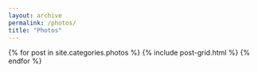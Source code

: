 ```yaml
---
layout: archive
permalink: /photos/
title: "Photos"
---
```


<div class="tiles">
{% for post in site.categories.photos %}
	{% include post-grid.html %}
{% endfor %}
</div><!-- /.tiles -->